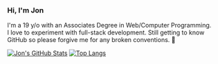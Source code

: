### Hi, I'm Jon
<p align="left">
I'm a 19 y/o with an Associates Degree in Web/Computer Programming.
</br>
I love to experiment with full-stack development.
Still getting to know GitHub so please forgive me for any broken conventions. 💙
</p>

[![Jon's GitHub Stats](https://github-readme-stats.vercel.app/api?username=lejoobie&theme=discord_old_blurple)](https://github.com/anuraghazra/github-readme-stats)
[![Top Langs](https://github-readme-stats.vercel.app/api/top-langs/?username=lejoobie&layout=donut&theme=discord_old_blurple)](https://github.com/anuraghazra/github-readme-stats)
